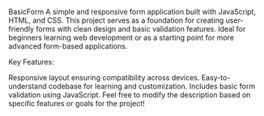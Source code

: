 BasicForm
A simple and responsive form application built with JavaScript, HTML, and CSS. This project serves as a foundation for creating user-friendly forms with clean design and basic validation features. Ideal for beginners learning web development or as a starting point for more advanced form-based applications.

Key Features:

Responsive layout ensuring compatibility across devices.
Easy-to-understand codebase for learning and customization.
Includes basic form validation using JavaScript.
Feel free to modify the description based on specific features or goals for the project!
